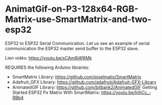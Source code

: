 # AnimatGif-on-P3-128x64-RGB-Matrix-use-SmartMatrix-and-two-esp32
ESP32 to ESP32 Serial Communication. Let us see an example of serial communication the ESP32 master send buffer to the ESP32 slave.

Lien vidéo: https://youtu.be/xCAm8l4f6Mk

REQUIRES the following Arduino libraries:
- SmartMatrix Library: https://github.com/pixelmatix/SmartMatrix
- Adafruit_GFX Library: https://github.com/adafruit/Adafruit-GFX-Library
- AnimatedGIF Library:  https://github.com/bitbank2/AnimatedGIF
Getting Started ESP32 Px Matrix With SmartMatrix:  https://youtu.be/InhCc_-RBb4
